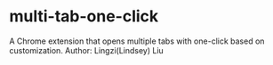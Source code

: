 # multi-tab-one-click
A Chrome extension that opens multiple tabs with one-click based on customization.
Author: Lingzi(Lindsey) Liu
